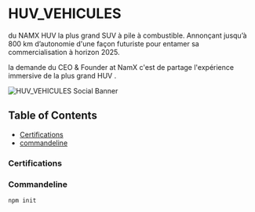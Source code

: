 # HUV_VEHICULES

du NAMX HUV la plus grand SUV à pile à combustible. Annonçant jusqu’à 800 km d’autonomie d'une façon futuriste pour entamer sa commercialisation à horizon 2025.

la demande du CEO & Founder at NamX c'est de partage l'expérience immersive de la plus grand HUV .

![HUV_VEHICULES Social Banner](https://www.namx-hydrogen.com/img/home/suv-hydrogene-1920w.webp)
## Table of Contents

- [Certifications](#certifications)
- [commandeline](#commandeline)



### Certifications
### Commandeline 



```sh
npm init
```
